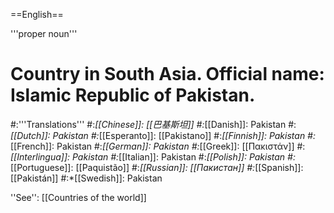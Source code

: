 ==English==

'''proper noun'''

# Country in South Asia. Official name: Islamic Republic of Pakistan.
#:'''Translations'''
#:*[[Chinese]]: [[巴基斯坦]]
#:*[[Danish]]: Pakistan
#:*[[Dutch]]: Pakistan
#:*[[Esperanto]]: [[Pakistano]]
#:*[[Finnish]]: Pakistan
#:*[[French]]: Pakistan
#:*[[German]]: Pakistan
#:*[[Greek]]: [[Πακιστάν]]
#:*[[Interlingua]]: Pakistan
#:*[[Italian]]: Pakistan
#:*[[Polish]]: Pakistan
#:*[[Portuguese]]: [[Paquistão]]
#:*[[Russian]]: [[Пакистан]]
#:*[[Spanish]]: [[Pakistán]]
#:*[[Swedish]]: Pakistan

''See'': [[Countries of the world]]